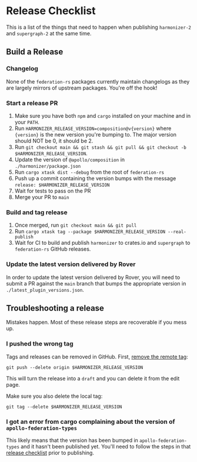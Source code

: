 # Release Checklist

This is a list of the things that need to happen when publishing `harmonizer-2` and `supergraph-2` at the same time.

## Build a Release

### Changelog

None of the `federation-rs` packages currently maintain changelogs as they are largely mirrors of upstream packages.
You're off the hook!

### Start a release PR

1. Make sure you have both `npm` and `cargo` installed on your machine and in your `PATH`.
1. Run `HARMONIZER_RELEASE_VERSION=composition@v{version}` where `{version}` is the new version you're bumping to. The
   major version should NOT be 0, it should be 2.
1. Run `git checkout main && git stash && git pull && git checkout -b $HARMONIZER_RELEASE_VERSION`.
1. Update the version of `@apollo/composition` in `./harmonizer/package.json`
1. Run `cargo xtask dist --debug` from the root of `federation-rs`
1. Push up a commit containing the version bumps with the message `release: $HARMONIZER_RELEASE_VERSION`
1. Wait for tests to pass on the PR
1. Merge your PR to `main`

### Build and tag release

1. Once merged, run `git checkout main && git pull`
1. Run `cargo xtask tag --package $HARMONIZER_RELEASE_VERSION --real-publish`
1. Wait for CI to build and publish `harmonizer` to crates.io and `supergraph` to `federation-rs` GitHub releases.

### Update the latest version delivered by Rover

In order to update the latest version delivered by Rover, you will need to submit a PR against the `main` branch that
bumps the appropriate version in `./latest_plugin_versions.json`.

## Troubleshooting a release

Mistakes happen. Most of these release steps are recoverable if you mess up.

### I pushed the wrong tag

Tags and releases can be removed in GitHub.
First, [remove the remote tag](https://stackoverflow.com/questions/5480258/how-to-delete-a-remote-tag):

```console
git push --delete origin $HARMONIZER_RELEASE_VERSION
```

This will turn the release into a `draft` and you can delete it from the edit page.

Make sure you also delete the local tag:

```console
git tag --delete $HARMONIZER_RELEASE_VERSION
```

### I got an error from cargo complaining about the version of `apollo-federation-types`

This likely means that the version has been bumped in `apollo-federation-types` and it hasn't been published yet. You'll
need to follow the steps in that [release checklist](../apollo-federation-types/RELEASE_CHECKLIST.md) prior to
publishing.
